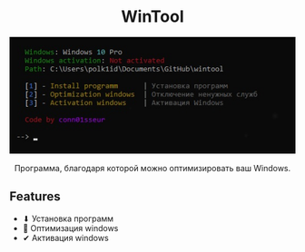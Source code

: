 <h1 align="center">WinTool</h1>
<div align="center">
  <img src="https://github.com/conn01sseur/wintool/blob/main/img/photo_2024-04-12_06-11-54.jpg" alt="PNG" style="width:auto; height:auto"/>
  <p>Программа, благодаря которой можно оптимизировать ваш Windows.</p>
</div>

## Features

 * ⬇ Установка программ 
 * 🔄 Оптимизация windows
 * ✔ Активация windows